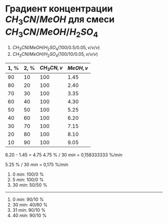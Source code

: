 # Градиент концентрации $CH_3CN/MeOH$ для смеси $CH_3CN/MeOH/H_2SO_4$

1. $CH_3CN/MeOH/H_2SO_4 (100/0.5/0.05, v/v/v)$
2. $CH_3CN/MeOH/H_2SO_4 (100/10/0.05, v/v/v)$

| 1, $\%$ | 2, $\%$ | $CH_3CN, v$ | $MeOH, v$ |
| ------- | ------- | ----------- | --------- |
| 90      | 10      | 100         | 1.45      |
| 80      | 20      | 100         | 2.40      |
| 70      | 30      | 100         | 3.35      |
| 60      | 40      | 100         | 4.30      |
| 50      | 50      | 100         | 5.25      |
| 40      | 60      | 100         | 6.20      |
| 30      | 70      | 100         | 7.15      |
| 20      | 80      | 100         | 8.10      |
| 10      | 90      | 100         | 9.05      |

6.20 - 1.45 = 4.75
4.75 $\%$ / 30 $min$ = 0,158333333 $\%/min$

5.25 $\%$ / 30 $min$ = 0,175 $\%/min$

1. 0 $min$: 100/0 $\%$
2. 5 $min$: 100/0 $\%$
3. 30 $min$: 50/50 $\%$

***

1. 0 $min$: 90/10 $\%$
2. 30 $min$: 40/60 $\%$
3. 31 $min$: 90/10 $\%$
4. 40 $min$: 90/10 $\%$
